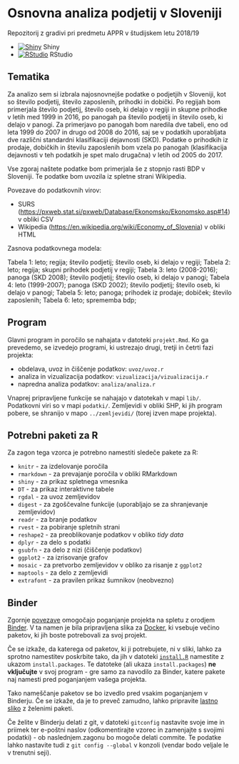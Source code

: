 # Osnovna analiza podjetij v Sloveniji

Repozitorij z gradivi pri predmetu APPR v študijskem letu 2018/19

* [![Shiny](http://mybinder.org/badge.svg)](http://beta.mybinder.org/v2/gh/jaanos/APPR-2018-19/master?urlpath=shiny/APPR-2018-19/projekt.Rmd) Shiny
* [![RStudio](http://mybinder.org/badge.svg)](http://beta.mybinder.org/v2/gh/jaanos/APPR-2018-19/master?urlpath=rstudio) RStudio

## Tematika

Za analizo sem si izbrala najosnovnejše podatke o podjetjih v Sloveniji, kot so število podjetij,
število zaposlenih, prihodki in dobički. Po regijah bom primerjala število podjetij, število oseb, ki delajo v regiji in skupne prihodke v letih med 1999 in 2016, po panogah pa število podjetij in število oseb, ki delajo v panogi. Za primerjavo po panogah bom naredila dve tabeli, eno od leta 1999 do 2007 in drugo od 2008 do 2016, saj se v podatkih uporabljata dve različni standardni klasifikaciji dejavnosti (SKD). Podatke o prihodkih iz prodaje, dobičkih in številu zaposlenih bom vzela po panogah (klasifikacija dejavnosti v teh podatkih je spet malo drugačna) v letih od 2005 do 2017.

Vse zgoraj naštete podatke bom primerjala še z stopnjo rasti BDP v Sloveniji. Te podatke bom uvozila iz spletne strani Wikipedia.


Povezave do podatkovnih virov:
- SURS (https://pxweb.stat.si/pxweb/Database/Ekonomsko/Ekonomsko.asp#14) v obliki CSV
- Wikipedia (https://en.wikipedia.org/wiki/Economy_of_Slovenia) v obliki HTML

Zasnova podatkovnega modela:

Tabela 1: leto; regija; število podjetij; število oseb, ki delajo v regiji;
Tabela 2: leto; regija; skupni prihodek podjetij v regiji;
Tabela 3: leto (2008-2016); panoga (SKD 2008); število podjetij; število oseb, ki delajo v panogi;
Tabela 4: leto (1999-2007); panoga (SKD 2002); število podjetij; število oseb, ki delajo v panogi;
Tabela 5: leto; panoga; prihodek iz prodaje; dobiček; število zaposlenih;
Tabela 6: leto; sprememba bdp;

## Program

Glavni program in poročilo se nahajata v datoteki `projekt.Rmd`.
Ko ga prevedemo, se izvedejo programi, ki ustrezajo drugi, tretji in četrti fazi projekta:

* obdelava, uvoz in čiščenje podatkov: `uvoz/uvoz.r`
* analiza in vizualizacija podatkov: `vizualizacija/vizualizacija.r`
* napredna analiza podatkov: `analiza/analiza.r`

Vnaprej pripravljene funkcije se nahajajo v datotekah v mapi `lib/`.
Podatkovni viri so v mapi `podatki/`.
Zemljevidi v obliki SHP, ki jih program pobere,
se shranijo v mapo `../zemljevidi/` (torej izven mape projekta).

## Potrebni paketi za R

Za zagon tega vzorca je potrebno namestiti sledeče pakete za R:

* `knitr` - za izdelovanje poročila
* `rmarkdown` - za prevajanje poročila v obliki RMarkdown
* `shiny` - za prikaz spletnega vmesnika
* `DT` - za prikaz interaktivne tabele
* `rgdal` - za uvoz zemljevidov
* `digest` - za zgoščevalne funkcije (uporabljajo se za shranjevanje zemljevidov)
* `readr` - za branje podatkov
* `rvest` - za pobiranje spletnih strani
* `reshape2` - za preoblikovanje podatkov v obliko *tidy data*
* `dplyr` - za delo s podatki
* `gsubfn` - za delo z nizi (čiščenje podatkov)
* `ggplot2` - za izrisovanje grafov
* `mosaic` - za pretvorbo zemljevidov v obliko za risanje z `ggplot2`
* `maptools` - za delo z zemljevidi
* `extrafont` - za pravilen prikaz šumnikov (neobvezno)

## Binder

Zgornje [povezave](#analiza-podatkov-s-programom-r-201819)
omogočajo poganjanje projekta na spletu z orodjem [Binder](https://mybinder.org/).
V ta namen je bila pripravljena slika za [Docker](https://www.docker.com/),
ki vsebuje večino paketov, ki jih boste potrebovali za svoj projekt.

Če se izkaže, da katerega od paketov, ki ji potrebujete, ni v sliki,
lahko za sprotno namestitev poskrbite tako,
da jih v datoteki [`install.R`](install.R) namestite z ukazom `install.packages`.
Te datoteke (ali ukaza `install.packages`) **ne vključujte** v svoj program -
gre samo za navodilo za Binder, katere pakete naj namesti pred poganjanjem vašega projekta.

Tako nameščanje paketov se bo izvedlo pred vsakim poganjanjem v Binderju.
Če se izkaže, da je to preveč zamudno,
lahko pripravite [lastno sliko](https://github.com/jaanos/APPR-docker) z želenimi paketi.

Če želite v Binderju delati z git,
v datoteki `gitconfig` nastavite svoje ime in priimek ter e-poštni naslov
(odkomentirajte vzorec in zamenjajte s svojimi podatki) -
ob naslednjem.zagonu bo mogoče delati commite.
Te podatke lahko nastavite tudi z `git config --global` v konzoli
(vendar bodo veljale le v trenutni seji).
